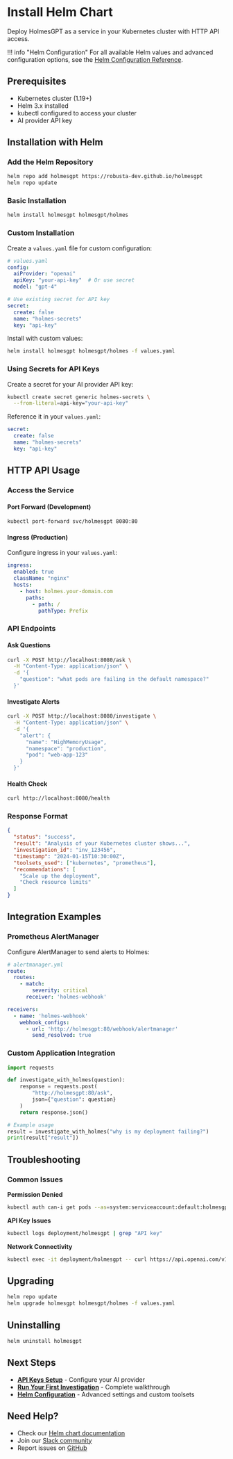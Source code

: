 # Install Helm Chart

Deploy HolmesGPT as a service in your Kubernetes cluster with HTTP API access.

!!! info "Helm Configuration"
    For all available Helm values and advanced configuration options, see the [Helm Configuration Reference](../reference/helm-configuration.md).

## Prerequisites

- Kubernetes cluster (1.19+)
- Helm 3.x installed
- kubectl configured to access your cluster
- AI provider API key

## Installation with Helm

### Add the Helm Repository

```bash
helm repo add holmesgpt https://robusta-dev.github.io/holmesgpt
helm repo update
```

### Basic Installation

```bash
helm install holmesgpt holmesgpt/holmes
```

### Custom Installation

Create a `values.yaml` file for custom configuration:

```yaml
# values.yaml
config:
  aiProvider: "openai"
  apiKey: "your-api-key"  # Or use secret
  model: "gpt-4"

# Use existing secret for API key
secret:
  create: false
  name: "holmes-secrets"
  key: "api-key"
```

Install with custom values:

```bash
helm install holmesgpt holmesgpt/holmes -f values.yaml
```

### Using Secrets for API Keys

Create a secret for your AI provider API key:

```bash
kubectl create secret generic holmes-secrets \
  --from-literal=api-key="your-api-key"
```

Reference it in your `values.yaml`:

```yaml
secret:
  create: false
  name: "holmes-secrets"
  key: "api-key"
```

## HTTP API Usage

### Access the Service

#### Port Forward (Development)

```bash
kubectl port-forward svc/holmesgpt 8080:80
```

#### Ingress (Production)

Configure ingress in your `values.yaml`:

```yaml
ingress:
  enabled: true
  className: "nginx"
  hosts:
    - host: holmes.your-domain.com
      paths:
        - path: /
          pathType: Prefix
```

### API Endpoints

#### Ask Questions

```bash
curl -X POST http://localhost:8080/ask \
  -H "Content-Type: application/json" \
  -d '{
    "question": "what pods are failing in the default namespace?"
  }'
```

#### Investigate Alerts

```bash
curl -X POST http://localhost:8080/investigate \
  -H "Content-Type: application/json" \
  -d '{
    "alert": {
      "name": "HighMemoryUsage",
      "namespace": "production",
      "pod": "web-app-123"
    }
  }'
```

#### Health Check

```bash
curl http://localhost:8080/health
```

### Response Format

```json
{
  "status": "success",
  "result": "Analysis of your Kubernetes cluster shows...",
  "investigation_id": "inv_123456",
  "timestamp": "2024-01-15T10:30:00Z",
  "toolsets_used": ["kubernetes", "prometheus"],
  "recommendations": [
    "Scale up the deployment",
    "Check resource limits"
  ]
}
```

## Integration Examples

### Prometheus AlertManager

Configure AlertManager to send alerts to Holmes:

```yaml
# alertmanager.yml
route:
  routes:
    - match:
        severity: critical
      receiver: 'holmes-webhook'

receivers:
  - name: 'holmes-webhook'
    webhook_configs:
      - url: 'http://holmesgpt:80/webhook/alertmanager'
        send_resolved: true
```

### Custom Application Integration

```python
import requests

def investigate_with_holmes(question):
    response = requests.post(
        "http://holmesgpt:80/ask",
        json={"question": question}
    )
    return response.json()

# Example usage
result = investigate_with_holmes("why is my deployment failing?")
print(result["result"])
```

## Troubleshooting

### Common Issues

**Permission Denied**
```bash
kubectl auth can-i get pods --as=system:serviceaccount:default:holmesgpt
```

**API Key Issues**
```bash
kubectl logs deployment/holmesgpt | grep "API key"
```

**Network Connectivity**
```bash
kubectl exec -it deployment/holmesgpt -- curl https://api.openai.com/v1/models
```

## Upgrading

```bash
helm repo update
helm upgrade holmesgpt holmesgpt/holmes -f values.yaml
```

## Uninstalling

```bash
helm uninstall holmesgpt
```

## Next Steps

- **[API Keys Setup](../api-keys.md)** - Configure your AI provider
- **[Run Your First Investigation](first-investigation.md)** - Complete walkthrough
- **[Helm Configuration](../reference/helm-configuration.md)** - Advanced settings and custom toolsets

## Need Help?

- Check our [Helm chart documentation](../../helm/)
- Join our [Slack community](https://robustacommunity.slack.com)
- Report issues on [GitHub](https://github.com/robusta-dev/holmesgpt/issues)
